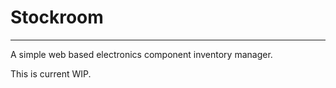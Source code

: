 # Stockroom

---

A simple web based electronics component inventory manager.

This is current WIP.
